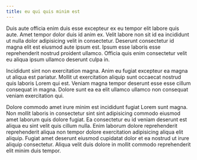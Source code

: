 ```yaml
---
title: eu qui quis minim est
---
```


Duis aute officia enim duis esse excepteur ex eu tempor elit labore quis aute. Amet tempor dolor duis id anim ex. Velit labore non sit id ea incididunt ut nulla dolor adipisicing velit in consectetur. Deserunt consectetur id magna elit est eiusmod aute ipsum est. Ipsum esse laboris esse reprehenderit nostrud proident ullamco. Officia quis enim consectetur velit eu aliqua ipsum ullamco deserunt culpa in.

Incididunt sint non exercitation magna. Anim eu fugiat excepteur ea magna ut aliqua est pariatur. Mollit ut exercitation aliquip sunt occaecat nostrud quis laboris Lorem qui est. Veniam magna tempor deserunt esse esse cillum consequat in magna. Dolore sunt ea ea elit ullamco ullamco non consequat veniam exercitation qui.

Dolore commodo amet irure minim est incididunt fugiat Lorem sunt magna. Non mollit laboris in consectetur sint sint adipisicing commodo eiusmod amet laborum quis dolore fugiat. Ea consectetur eu id veniam deserunt est aliqua eu sint velit quis cillum nulla. Enim laborum dolore reprehenderit reprehenderit aliqua non tempor dolore exercitation adipisicing aliqua elit aliquip. Fugiat amet deserunt eiusmod cupidatat dolor et ea nostrud ut irure aliquip consectetur. Aliqua velit duis dolore in mollit commodo reprehenderit elit minim duis tempor.